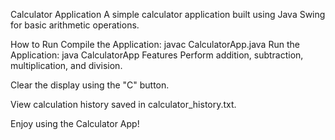 Calculator Application
A simple calculator application built using Java Swing for basic arithmetic operations.

How to Run
Compile the Application:
javac CalculatorApp.java
Run the Application:
java CalculatorApp
Features
Perform addition, subtraction, multiplication, and division.

Clear the display using the "C" button.

View calculation history saved in calculator_history.txt.

Enjoy using the Calculator App!
